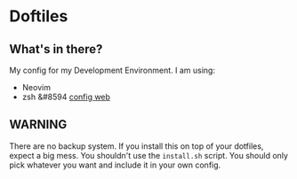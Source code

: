 #  Doftiles

## What's in there?

My config for my Development Environment.
I am using:

* Neovim
* zsh &#8594 [config web](https://thevaluable.dev/zsh-install-configure/)

## WARNING

There are no backup system. If you install this on top of your dotfiles, expect a big mess.
You shouldn't use the `install.sh` script. You should only pick whatever you want and include it in your own config.

